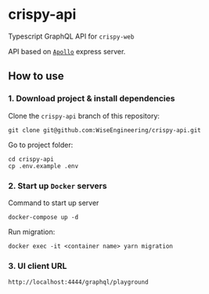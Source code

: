 # crispy-api
Typescript GraphQL API for `crispy-web`

API based on [`Apollo`](https://www.apollographql.com/docs/apollo-server/) express server. 

## How to use

### 1. Download project & install dependencies

Clone the `crispy-api` branch of this repository:

```
git clone git@github.com:WiseEngineering/crispy-api.git
```

Go to project folder:

```
cd crispy-api
cp .env.example .env
```


### 2. Start up `Docker` servers 

Command to start up server

```
docker-compose up -d
```

Run migration:

```
docker exec -it <container name> yarn migration
```

### 3. UI client URL

```
http://localhost:4444/graphql/playground
```
